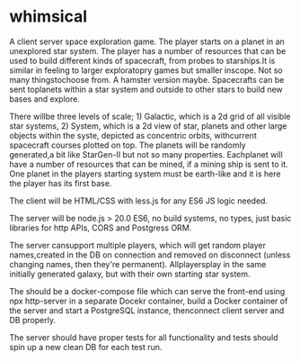 # whimsical

A client server space exploration game. The player starts on a planet in an unexplored star system.
The player has a number of resources that can be used to build different kinds of spacecraft, from probes to starships.It is similar in feeling to larger exploratopry games but smaller inscope. Not so many thingstochoose from. A hamster version maybe.
Spacecrafts can be sent toplanets within a star system and outside to other stars to build new bases and explore.

There willbe three levels of scale; 1) Galactic, which is a 2d grid of all visible star systems, 2) System, which is a 2d view of star, planets and other large objects within the syste, depicted as concentric orbits, withcurrent spacecraft courses plotted on top.
The planets will be randomly generated,a bit like StarGen-II but not so many properties. Eachplanet will have a number of resources that can be mined, if a mining ship is sent to it. One planet in the players starting system must be earth-like and it is here the player has its first base.

The client will be HTML/CSS with less.js for any ES6 JS logic needed.

The server will be node.js > 20.0 ES6, no build systems, no types, just basic libraries for http APIs, CORS and Postgress ORM. 

The server cansupport multiple players, which will get random player names,created in the DB on connection and removed on disconnect (unless changing names, then they're permanent). Allplayersplay in the same initially generated galaxy, but with their own starting star system.

The should be a docker-compose file which can serve the front-end using npx http-server in a separate Docekr container, build a Docker container of the server and start a PostgreSQL instance, thenconnect client server and DB properly.

The server should have proper tests for all functionality and tests should spin up a new clean DB for each test run.


